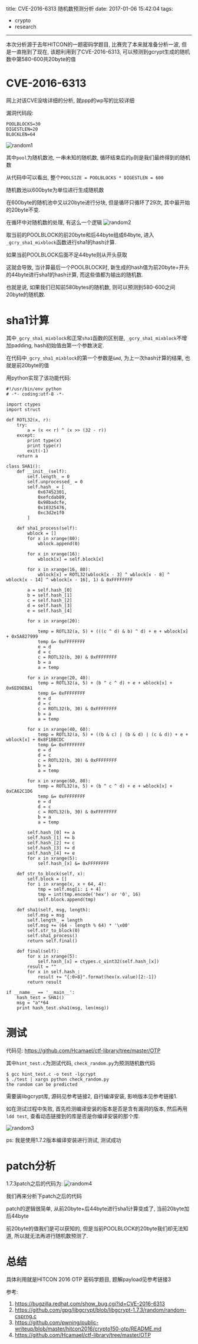 title: CVE-2016-6313 随机数预测分析
date: 2017-01-06 15:42:04
tags: 
- crypto
- research
---

本次分析源于去年HITCON的一题密码学题目, 比赛完了本来就准备分析一波, 但是一直拖到了现在, 该题利用到了CVE-2016-6313, 可以预测到gcrypt生成的随机数中第580-600共20byte的值

<!--more-->

# CVE-2016-6313

网上对该CVE没啥详细的分析, 就ppp的wp写的比较详细

漏洞代码段:
```
POOLBLOCKS=30
DIGESTLEN=20
BLOCKLEN=64
```

![random1](http://qn.lazysheep.cc/img/random1.png)

其中`pool`为随机数池, 一串未知的随机数, 循环结束后的`p`则是我们最终得到的随机数

从代码中可以看出, 整个`POOLSIZE = POOLBLOCKS * DIGESTLEN = 600`

随机数池以600byte为单位进行生成随机数

在600byte的随机池中又以20byte进行分块, 但是循环只循环了29次, 其中最开始的20byte不变.

在循环中对随机数的处理, 有这么一个逻辑
![random2](http://qn.lazysheep.cc/img/random2.png)

取当前的POOLBLOCK的前20byte和后44byte组成64byte, 进入`_gcry_sha1_mixblock`函数进行sha1的hash计算.

如果当前POOLBLOCK后面不足44byte则从开头获取

这就会导致, 当计算最后一个POOLBLOCK时, 新生成的hash值为前20byte+开头的44byte进行sha1的hash计算, 而这些值都为输出的随机数.

也就是说, 如果我们已知前580bytes的随机数, 则可以预测到580-600之间20byte的随机数.

# sha1计算

其中`_gcry_sha1_mixblock`和正常`sha1`函数的区别是, `_gcry_sha1_mixblock`不增加padding, hash初始值由第一个参数决定.

在代码中`_gcry_sha1_mixblock`的第一个参数是`&md`, 为上一次hash计算的结果, 也就是前20byte的值

用python实现了该功能代码:
```
#!/usr/bin/env python
# -*- coding:utf-8 -*-

import ctypes
import struct

def ROTL32(x, r):
    try:
        a = (x << r) ^ (x >> (32 - r))
    except:
        print type(x)
        print type(r)
        exit(-1)
    return a

class SHA1():
    def __init__(self):
        self.length_ = 0
        self.unprocessed_ = 0
        self.hash_ = [
            0x67452301,
            0xefcdab89,
            0x98badcfe,
            0x10325476,
            0xc3d2e1f0
        ]

    def sha1_process(self):
        wblock = []
        for x in xrange(80):
            wblock.append(0)

        for x in xrange(16):
            wblock[x] = self.block[x]

        for x in xrange(16, 80):
            wblock[x] = ROTL32(wblock[x - 3] ^ wblock[x - 8] ^ wblock[x - 14] ^ wblock[x - 16], 1) & 0xFFFFFFFF

        a = self.hash_[0]
        b = self.hash_[1]
        c = self.hash_[2]
        d = self.hash_[3]
        e = self.hash_[4]

        for x in xrange(20):

            temp = ROTL32(a, 5) + (((c ^ d) & b) ^ d) + e + wblock[x] + 0x5A827999
            temp &= 0xFFFFFFFF
            e = d
            d = c
            c = ROTL32(b, 30) & 0xFFFFFFFF
            b = a
            a = temp

        for x in xrange(20, 40):
            temp = ROTL32(a, 5) + (b ^ c ^ d) + e + wblock[x] + 0x6ED9EBA1
            temp &= 0xFFFFFFFF
            e = d
            d = c
            c = ROTL32(b, 30) & 0xFFFFFFFF
            b = a
            a = temp

        for x in xrange(40, 60):
            temp = ROTL32(a, 5) + ((b & c) | (b & d) | (c & d)) + e + wblock[x] + 0x8F1BBCDC
            temp &= 0xFFFFFFFF
            e = d
            d = c
            c = ROTL32(b, 30) & 0xFFFFFFFF
            b = a
            a = temp

        for x in xrange(60, 80):
            temp = ROTL32(a, 5) + (b ^ c ^ d) + e + wblock[x] + 0xCA62C1D6
            temp &= 0xFFFFFFFF
            e = d
            d = c
            c = ROTL32(b, 30) & 0xFFFFFFFF
            b = a
            a = temp

        self.hash_[0] += a
        self.hash_[1] += b
        self.hash_[2] += c
        self.hash_[3] += d
        self.hash_[4] += e
        for x in xrange(5):
            self.hash_[x] &= 0xFFFFFFFF

    def str_to_block(self, x):
        self.block = []
        for i in xrange(x, x + 64, 4):
            tmp = self.msg[i: i + 4]
            tmp = int(tmp.encode('hex') or '0', 16)
            self.block.append(tmp)

    def sha1(self, msg, length):
        self.msg = msg
        self.length_ = length
        self.msg += (64 - length % 64) * '\x00'
        self.str_to_block(0)
        self.sha1_process()
        return self.final()

    def final(self):
        for x in xrange(5):
            self.hash_[x] = ctypes.c_uint32(self.hash_[x])
        result = ""
        for x in self.hash_:
            result += "{:0>8}".format(hex(x.value)[2:-1])
        return result

if __name__ == '__main__':
    hash_test = SHA1()
    msg = "a"*64
    print hash_test.sha1(msg, len(msg))
```

# 测试

代码见:
<https://github.com/Hcamael/ctf-library/tree/master/OTP>

其中`hint_test.c`为测试代码, `check_random.py`为预测随机数代码

```
$ gcc hint_test.c -o test -lgcrypt
$ ./test | xargs python check_random.py
the random can be predicted
```

需要装libgcrypt库, 源码见参考链接2, 自行编译安装, 影响版本见参考链接1.

如在测试过程中失败, 首先检测编译安装的版本是否是含有漏洞的版本, 然后再用`ldd test`, 查看动态链接到的库是否是你编译安装的那个库.

![random3](http://qn.lazysheep.cc/img/random3.png)

ps: 我是使用1.7.2版本编译安装进行测试, 测试成功

# patch分析

1.7.3patch之后的代码为:
![random4](http://qn.lazysheep.cc/img/random4.png)

我们再来分析下patch之后的代码

patch的逻辑很简单, 从前20byte+后44byte进行sha1计算变成了, 当前20byte加后44byte

前20byte的值我们是可以获知的, 但是当前POOLBLOCK的20byte我们却无法知道, 所以就无法再进行随机数预测了.

# 总结

具体利用就是HITCON 2016 OTP 密码学题目, 题解payload见参考链接3


参考:
1. <https://bugzilla.redhat.com/show_bug.cgi?id=CVE-2016-6313>
2. <https://github.com/gpg/libgcrypt/blob/libgcrypt-1.7.3/random/random-csprng.c>
3. <https://github.com/pwning/public-writeup/blob/master/hitcon2016/crypto150-otp/README.md>
4. <https://github.com/Hcamael/ctf-library/tree/master/OTP>